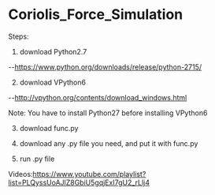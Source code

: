 # Coriolis_Force_Simulation

Steps:

1. download Python2.7

  --https://www.python.org/downloads/release/python-2715/

2. download VPython6

  --http://vpython.org/contents/download_windows.html

  Note:  You have to install Python27 before installing VPython6

3. download func.py

4. download any .py file you need, and put it with func.py

5. run .py file

Videos:https://www.youtube.com/playlist?list=PLQyssUoAJlZ8GbiU5gqjExI7gU2_rLlj4

